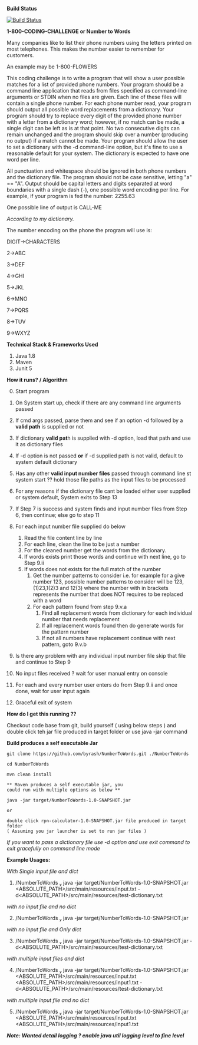 **Build Status**

[![Build Status](https://travis-ci.org/byrash/NumberToWords.svg?branch=master)](https://travis-ci.org/byrash/NumberToWords)


**1-800-CODING-CHALLENGE or Number to Words**

Many companies like to list their phone numbers using the letters printed on most telephones. This makes the number easier to remember for customers. 

An example may be 1-800-FLOWERS


This coding challenge is to write a program that will show a user possible matches for a list of provided phone numbers.
Your program should be a command line application that reads from files specified as command-line arguments or STDIN when no files are given. Each line of these files will contain a single phone number.
For each phone number read, your program should output all possible word replacements from a dictionary. Your program should try to replace every digit of the provided phone number with a letter from a dictionary word; however, if no match can be made, a single digit can be left as is at that point. No two consecutive digits can remain unchanged and the program should skip over a number (producing no output) if a match cannot be made.
Your program should allow the user to set a dictionary with the -d command-line option, but it's fine to use a reasonable default for your system. The dictionary is expected to have one word per line.

All punctuation and whitespace should be ignored in both phone numbers and the dictionary file. The program should not be case sensitive, letting "a" == "A". Output should be capital letters and digits separated at word boundaries with a single dash (-), one possible word encoding per line. For example, if your program is fed the number:
2255.63

One possible line of output is
CALL-ME

_According to my dictionary._

The number encoding on the phone the program will use is:


DIGIT->CHARACTERS

2->ABC

3->DEF

4->GHI

5->JKL

6->MNO

7->PQRS

8->TUV

9->WXYZ

**Technical Stack  & Frameworks Used**

1) Java 1.8
2) Maven
3) Junit 5

**How it runs? / Algorithm**

0. Start program
1. On System start up, check if there are any command line arguments passed
2. If cmd args passed, parse them and see if an option -d followed by a **valid path** is supplied or not
    
  1. If dictionary **valid pat**h is supplied with -d option, load that path and use it as dictionary files
  
  2. If -d option is not passed **or** if -d supplied path is not valid, default to system default dictionary

3. Has any other **valid input number files** passed through command line st system start ?? hold those file paths as the input files to be processed
4. For any reasons if the dictionary file cant be loaded either user supplied or system default, System exits to Step 13
5. If Step 7 is success and system finds and input number files from Step 6, then continue; else go to step 11
  1. For each input number file supplied do below
     1. Read the file content line by line
     2. For each line, clean the line to be just a number
     3. For the cleaned number get the words from the dictionary.
     4. If words exists print those words and continue with next line, go to Step 9.ii
     5. If words does not exists for the full match of the number
        1. Get the number patterns to consider i.e. for example for a give number 123, possible
           number patterns to consider will be 123,(1)23,1(2)3 and 12(3) where the number with in
           brackets represents the number that does NOT requires to be replaced with a word
        2. For each pattern found from step 9.v.a
           1. Find all replacement words from dictionary for each individual number that needs replacement
           2. If all replacement words found then do generate words for the pattern number
           3. If not all numbers have replacement continue with next pattern, goto 9.v.b
  2. Is there any problem with any individual input number file skip that file and continue to Step 9
6. No input files received ? wait for user manual entry on console
7. For each and every number user enters do from Step 9.ii and once done, wait for user input again
8. Graceful exit of system

**How do I get this running ??**

Checkout code base from git, build yourself ( using below steps ) and double click teh jar file produced in target folder or use java -jar command

**Build produces a self executable Jar**

```text
git clone https://github.com/byrash/NumberToWords.git ./NumberToWords

cd NumberToWords

mvn clean install

** Maven produces a self executable jar, you 
could run with multiple options as below **

java -jar target/NumberToWords-1.0-SNAPSHOT.jar 

or

double click rpn-calculator-1.0-SNAPSHOT.jar file produced in target folder 
( Assuming you jar launcher is set to run jar files )

```

_If you want to pass a dictionary file use -d option and use exit command to exit gracefully on command line mode_


**Example Usages:**

_With Single input file and dict_

1. <PATH>/NumberToWords  java -jar target/NumberToWords-1.0-SNAPSHOT.jar <ABSOLUTE_PATH>/src/main/resources/input.txt -d<ABSOLUTE_PATH>/src/main/resources/test-dictionary.txt

_with no input file and no dict_

2. <PATH>/NumberToWords  java -jar target/NumberToWords-1.0-SNAPSHOT.jar

_with no input file and Only dict_

3. <PATH>/NumberToWords  java -jar target/NumberToWords-1.0-SNAPSHOT.jar -d<ABSOLUTE_PATH>/src/main/resources/test-dictionary.txt

_with multiple input files and dict_

4. <PATH>/NumberToWords  java -jar target/NumberToWords-1.0-SNAPSHOT.jar <ABSOLUTE_PATH>/src/main/resources/input.txt <ABSOLUTE_PATH>/src/main/resources/input1.txt -d<ABSOLUTE_PATH>/src/main/resources/test-dictionary.txt

_with multiple input file and no dict_

5. <PATH>/NumberToWords  java -jar target/NumberToWords-1.0-SNAPSHOT.jar <ABSOLUTE_PATH>/src/main/resources/input.txt <ABSOLUTE_PATH>/src/main/resources/input1.txt


**_Note: Wanted detail logging ? enable java util logging level to fine level_**